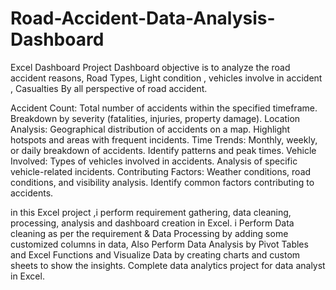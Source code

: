 # Road-Accident-Data-Analysis-Dashboard
Excel Dashboard Project
Dashboard objective is to analyze the road accident reasons, Road Types, Light condition , vehicles involve in accident , Casualties By all perspective of road accident.

Accident Count:
Total number of accidents within the specified timeframe.
Breakdown by severity (fatalities, injuries, property damage).
Location Analysis:
Geographical distribution of accidents on a map.
Highlight hotspots and areas with frequent incidents.
Time Trends:
Monthly, weekly, or daily breakdown of accidents.
Identify patterns and peak times.
Vehicle Involved:
Types of vehicles involved in accidents.
Analysis of specific vehicle-related incidents.
Contributing Factors:
Weather conditions, road conditions, and visibility analysis.
Identify common factors contributing to accidents.

in this Excel project ,i perform requirement gathering, data cleaning, processing, analysis and dashboard creation in Excel. i Perform Data cleaning as per the requirement & Data Processing by adding some customized columns in data, Also Perform Data Analysis by Pivot Tables and Excel Functions and Visualize Data by creating charts and custom sheets to show the insights. Complete data analytics project for data analyst in Excel.
